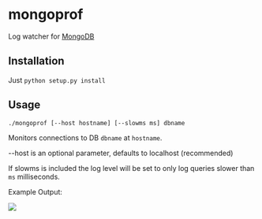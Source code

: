 mongoprof
=========

Log watcher for [MongoDB](http://mongodb.org)

Installation
------------

Just ``python setup.py install``


Usage
-----


``./mongoprof [--host hostname] [--slowms ms] dbname``


Monitors connections to DB ``dbname`` at ``hostname``.

--host is an optional parameter, defaults to localhost (recommended)

If slowms is included the log level will be set to only log queries slower than ``ms`` milliseconds.
    
    
Example Output:

![](https://raw.githubusercontent.com/jamesturk/mongoprof/master/example.png)

